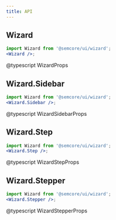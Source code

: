```yaml
---
title: API
---
```


## Wizard

```jsx
import Wizard from '@semcore/ui/wizard';
<Wizard />;
```

@typescript WizardProps

## Wizard.Sidebar

```jsx
import Wizard from '@semcore/ui/wizard';
<Wizard.Sidebar />;
```

@typescript WizardSidebarProps

## Wizard.Step

```jsx
import Wizard from '@semcore/ui/wizard';
<Wizard.Step />;
```

@typescript WizardStepProps

## Wizard.Stepper

```jsx
import Wizard from '@semcore/ui/wizard';
<Wizard.Stepper />;
```

@typescript WizardStepperProps
